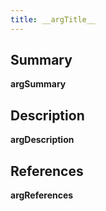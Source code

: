 ```yaml
---
title: __argTitle__
---
```


## Summary

__argSummary__

## Description

__argDescription__

## References

__argReferences__
